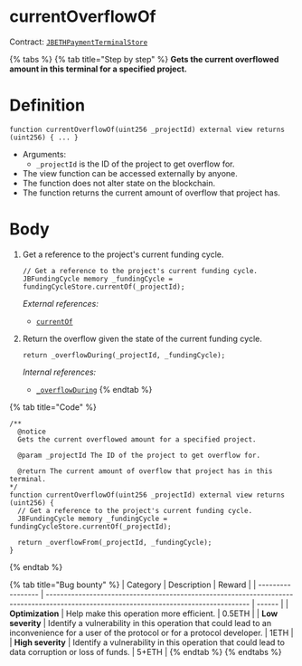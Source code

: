 # currentOverflowOf

Contract: [`JBETHPaymentTerminalStore`](../)​‌

{% tabs %}
{% tab title="Step by step" %}
**Gets the current overflowed amount in this terminal for a specified project.**

# Definition

```solidity
function currentOverflowOf(uint256 _projectId) external view returns (uint256) { ... }
```

* Arguments:
  * `_projectId` is the ID of the project to get overflow for.
* The view function can be accessed externally by anyone.
* The function does not alter state on the blockchain.
* The function returns the current amount of overflow that project has.

# Body

1.  Get a reference to the project's current funding cycle.

    ```solidity
    // Get a reference to the project's current funding cycle.
    JBFundingCycle memory _fundingCycle = fundingCycleStore.currentOf(_projectId);
    ```

    _External references:_

    * [`currentOf`](../../../jbfundingcyclestore/read/currentOf.md)
2.  Return the overflow given the state of the current funding cycle.

    ```solidity
    return _overflowDuring(_projectId, _fundingCycle);
    ```

    _Internal references:_

    * [`_overflowDuring`](\_overflowDuring.md)
{% endtab %}

{% tab title="Code" %}
```solidity
/**
  @notice
  Gets the current overflowed amount for a specified project.

  @param _projectId The ID of the project to get overflow for.

  @return The current amount of overflow that project has in this terminal.
*/
function currentOverflowOf(uint256 _projectId) external view returns (uint256) {
  // Get a reference to the project's current funding cycle.
  JBFundingCycle memory _fundingCycle = fundingCycleStore.currentOf(_projectId);

  return _overflowFrom(_projectId, _fundingCycle);
}
```
{% endtab %}

{% tab title="Bug bounty" %}
| Category          | Description                                                                                                                            | Reward |
| ----------------- | -------------------------------------------------------------------------------------------------------------------------------------- | ------ |
| **Optimization**  | Help make this operation more efficient.                                                                                               | 0.5ETH |
| **Low severity**  | Identify a vulnerability in this operation that could lead to an inconvenience for a user of the protocol or for a protocol developer. | 1ETH   |
| **High severity** | Identify a vulnerability in this operation that could lead to data corruption or loss of funds.                                        | 5+ETH  |
{% endtab %}
{% endtabs %}

